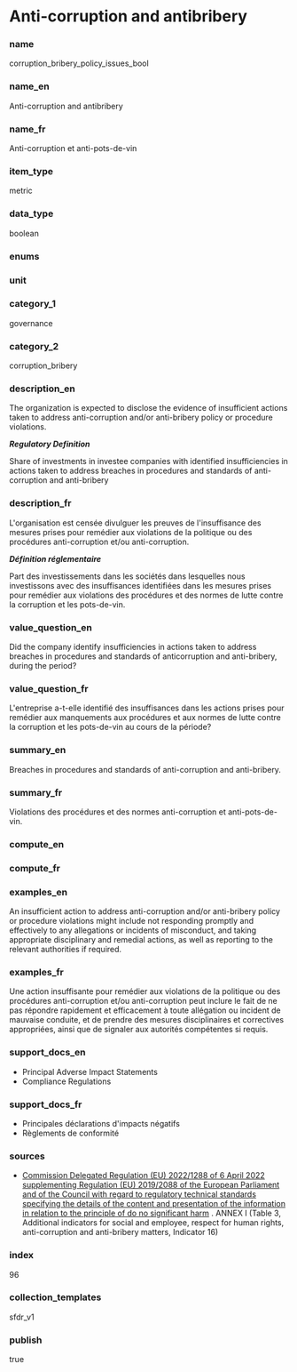 # Anti-corruption and antibribery

### name

corruption_bribery_policy_issues_bool

### name_en

Anti-corruption and antibribery

### name_fr

Anti-corruption et anti-pots-de-vin

### item_type

metric

### data_type

boolean

### enums



### unit



### category_1

governance

### category_2

corruption_bribery

### description_en

The organization is expected to disclose the evidence of insufficient actions taken to address
anti-corruption and/or anti-bribery policy or procedure violations.

***Regulatory Definition***

Share of investments in investee companies with identified insufficiencies in actions taken to
address breaches in procedures and standards of anti-corruption and anti-bribery 

### description_fr

L'organisation est censée divulguer les preuves de l'insuffisance des mesures prises pour remédier
aux violations de la politique ou des procédures anti-corruption et/ou anti-corruption.

***Définition réglementaire***

Part des investissements dans les sociétés dans lesquelles nous investissons avec des
insuffisances identifiées dans les mesures prises pour remédier aux violations des procédures
et des normes de lutte contre la corruption et les pots-de-vin.

### value_question_en

Did the company identify insufficiencies in actions taken to
address breaches in procedures and standards of anticorruption and anti-bribery, during the
period?

### value_question_fr

L'entreprise a-t-elle identifié des insuffisances dans les actions
prises pour remédier aux manquements aux procédures et aux normes de lutte contre la
corruption et les pots-de-vin au cours de la période?

### summary_en

Breaches in procedures and standards of anti-corruption and anti-bribery.

### summary_fr

Violations des procédures et des normes anti-corruption et anti-pots-de-vin.

### compute_en



### compute_fr



### examples_en

An insufficient action to address anti-corruption and/or anti-bribery policy or procedure
violations might include not responding promptly and effectively to any allegations or incidents
of misconduct, and taking appropriate disciplinary and remedial actions, as well as reporting to
the relevant authorities if required.

### examples_fr

Une action insuffisante pour remédier aux violations de la politique ou des procédures
anti-corruption et/ou anti-corruption peut inclure le fait de ne pas répondre rapidement et
efficacement à toute allégation ou incident de mauvaise conduite, et de prendre des mesures
disciplinaires et correctives appropriées, ainsi que de signaler aux autorités compétentes si
requis.

### support_docs_en

- Principal Adverse Impact Statements
- Compliance Regulations

### support_docs_fr

- Principales déclarations d'impacts négatifs
- Règlements de conformité

### sources

- [Commission Delegated Regulation (EU) 2022/1288 of 6 April 2022 supplementing Regulation
(EU) 2019/2088 of the European Parliament and of the Council with regard to regulatory technical
standards specifying the details of the content and presentation of the information in relation
to the principle of do no significant harm](https://eur-lex.europa.eu/eli/reg_del/2022/1288/oj)
. ANNEX I (Table 3, Additional indicators for social
and employee, respect for human rights, anti-corruption and anti-bribery matters, Indicator 16)
            
### index

96

### collection_templates

sfdr_v1

### publish

true
